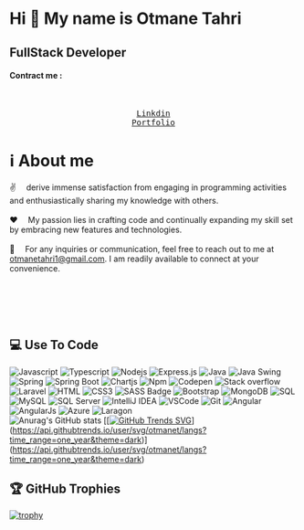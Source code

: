 # Hi 👋 My name is <b> Otmane Tahri</b>
## FullStack Developer
<h4>Contract me :</h4> <br>
<p align="center">
<samp>
<a  href="https://www.linkedin.com/in/otmane-tahri-a2a9741a2/">Linkdin</a> <br>
<a  href="https://otmanet.github.io/OtmaneTahri-Portfolio/">Portfolio</a> <br>
</samp>
</p>
<!-- About Section -->

 # ℹ️ About me
 
<p>
<!-- <&img src="https://i.pinimg.com/originals/b2/32/55/b2325557a903fdf56b50da4656da9221.gif" align="right" width="350"  alt="Coding gif">--->
 ✌️ &emsp;derive immense satisfaction from engaging in programming activities and enthusiastically sharing my knowledge with others.<br/><br/>
 ❤️ &emsp;My passion lies in crafting code and continually expanding my skill set by embracing new features and technologies.<br/><br/>
 📧 &emsp;For any inquiries or communication, feel free to reach out to me at <a href="otmanetahri1@gmail.com">otmanetahri1@gmail.com</a>. I am readily available to connect at your convenience.<br/><br/>
</p>
<br/>
<br/>
<br/>

## 💻 Use To Code

![Javascript](https://img.shields.io/badge/Javascript-F0DB4F?style=for-the-badge&labelColor=black&logo=javascript&logoColor=F0DB4F)
![Typescript](https://img.shields.io/badge/Typescript-007acc?style=for-the-badge&labelColor=black&logo=typescript&logoColor=007acc)
![Nodejs](https://img.shields.io/badge/Nodejs-3C873A?style=for-the-badge&labelColor=black&logo=node.js&logoColor=3C873A)
![Express.js](https://img.shields.io/badge/Express.js-000000?style=for-the-badge&logo=express&logoColor=white)
![Java](https://img.shields.io/badge/Java-8%2B-blue)
![Java Swing](https://img.shields.io/badge/Java_Swing-Used-green?logo=java)
![Spring](https://img.shields.io/badge/Spring-6DB33F?style=for-the-badge&logo=spring&logoColor=white)
![Spring Boot](https://img.shields.io/badge/Spring_Boot-F2F4F9?style=for-the-badge&logo=spring-boot)
![Chartjs](	https://img.shields.io/badge/Chart%20js-FF6384?style=for-the-badge&logo=chartdotjs&logoColor=white)
![Npm](https://img.shields.io/badge/npm-CB3837?style=for-the-badge&logo=npm&logoColor=white)
![Codepen](https://img.shields.io/badge/Codepen-000000?style=for-the-badge&logo=codepen&logoColor=white)
![Stack overflow](https://img.shields.io/badge/Stack_Overflow-FE7A16?style=for-the-badge&logo=stack-overflow&logoColor=white)
![Laravel](https://img.shields.io/badge/Laravel-8.x-red?logo=laravel)
![HTML](https://img.shields.io/badge/HTML5-E34F26?style=for-the-badge&logo=html5&logoColor=white)
![CSS3](https://img.shields.io/badge/CSS3-1572B6?style=for-the-badge&logo=css3&logoColor=white)
![SASS Badge](https://img.shields.io/badge/Sass-CC6699?style=for-the-badge&logo=sass&logoColor=white)
![Bootstrap](https://img.shields.io/badge/Bootstrap-563D7C?style=for-the-badge&logo=bootstrap&logoColor=white)
![MongoDB](https://img.shields.io/badge/MongoDB-4EA94B?style=for-the-badge&logo=mongodb&logoColor=white)
![SQL](https://img.shields.io/badge/SQL-Support-blue?logo=sql)
![MySQL](https://img.shields.io/badge/MySQL-Support-blue?logo=mysql)
![SQL Server](https://img.shields.io/badge/SQL_Server-Support-blue?logo=microsoft-sql-server)
![IntelliJ IDEA](https://img.shields.io/badge/IntelliJ_IDEA-2021.3-blue?logo=intellij-idea)
![VSCode](https://img.shields.io/badge/Visual_Studio-0078d7?style=for-the-badge&logo=visual%20studio&logoColor=white)
![Git](https://img.shields.io/badge/Git-F05032?style=for-the-badge&logo=git&logoColor=white)
![Angular](https://img.shields.io/badge/Angular-12-red?logo=angular)
![AngularJs](https://img.shields.io/badge/AngularJS-E23237?style=for-the-badge&logo=angularjs&logoColor=white)
![Azure](https://img.shields.io/badge/Azure_DevOps-0078D7?style=for-the-badge&logo=azure-devops&logoColor=white)
![Laragon](https://img.shields.io/badge/Laragon-0E83CD?style=for-the-badge&logo=Laragon&logoColor=white)
<br/>
![Anurag's GitHub stats](https://github-readme-stats.vercel.app/api?username=otmanet&show_icons=true&theme=radical)
[[[![GitHub Trends SVG](https://api.githubtrends.io/otmanet/svg/avgupta456/langs)](https://githubtrends.io)](https://api.githubtrends.io/user/svg/otmanet/langs?time_range=one_year&theme=dark)](https://api.githubtrends.io/user/svg/otmanet/langs?time_range=one_year&theme=dark)
<br/>
## 🏆 GitHub Trophies
[![trophy](https://github-trophies.vercel.app/?username=otmanet&theme=onedark)](https://github.com/lucthienphong1120/github-trophies)


